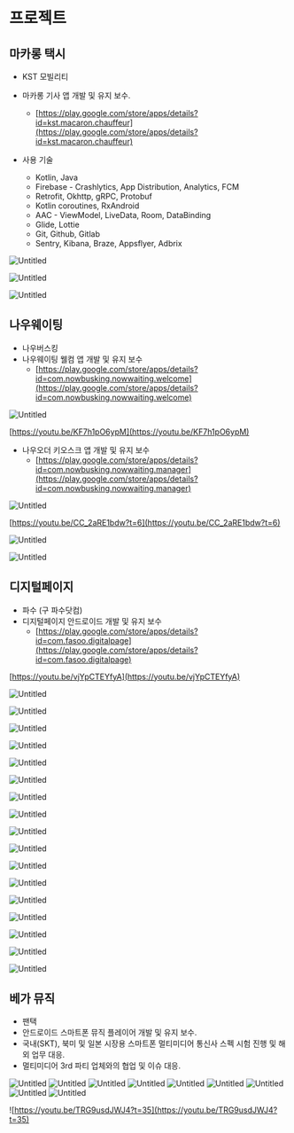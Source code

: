 # 프로젝트

## 마카롱 택시

- KST 모빌리티
- 마카롱 기사 앱 개발 및 유지 보수.
    - [https://play.google.com/store/apps/details?id=kst.macaron.chauffeur](https://play.google.com/store/apps/details?id=kst.macaron.chauffeur)

- 사용 기술
    - Kotlin, Java
    - Firebase - Crashlytics, App Distribution, Analytics, FCM
    - Retrofit, Okhttp, gRPC, Protobuf
    - Kotlin coroutines, RxAndroid
    - AAC - ViewModel, LiveData, Room, DataBinding
    - Glide, Lottie
    - Git, Github, Gitlab
    - Sentry, Kibana, Braze, Appsflyer, Adbrix

![Untitled](https://github.com/dreamboy1339/portfolio/blob/2bc83b5c284cd82ffd42d3ed7981654ac36df55f/image/macaron1.png)

![Untitled](https://github.com/dreamboy1339/portfolio/blob/2bc83b5c284cd82ffd42d3ed7981654ac36df55f/image/macaron2.png)

![Untitled](https://github.com/dreamboy1339/portfolio/blob/2bc83b5c284cd82ffd42d3ed7981654ac36df55f/image/macaron3.png)

## 나우웨이팅

- 나우버스킹
- 나우웨이팅 웰컴 앱 개발 및 유지 보수
    - [https://play.google.com/store/apps/details?id=com.nowbusking.nowwaiting.welcome](https://play.google.com/store/apps/details?id=com.nowbusking.nowwaiting.welcome)

![Untitled](https://github.com/dreamboy1339/portfolio/blob/2bc83b5c284cd82ffd42d3ed7981654ac36df55f/image/nw1.png)

[https://youtu.be/KF7h1pO6ypM](https://youtu.be/KF7h1pO6ypM)

- 나우오더 키오스크 앱 개발 및 유지 보수
    - [https://play.google.com/store/apps/details?id=com.nowbusking.nowwaiting.manager](https://play.google.com/store/apps/details?id=com.nowbusking.nowwaiting.manager)

![Untitled](https://github.com/dreamboy1339/portfolio/blob/2bc83b5c284cd82ffd42d3ed7981654ac36df55f/image/nw2.png)

[https://youtu.be/CC_2aRE1bdw?t=6](https://youtu.be/CC_2aRE1bdw?t=6)

![Untitled](https://github.com/dreamboy1339/portfolio/blob/2bc83b5c284cd82ffd42d3ed7981654ac36df55f/image/nw3.png)

![Untitled](https://github.com/dreamboy1339/portfolio/blob/2bc83b5c284cd82ffd42d3ed7981654ac36df55f/image/nw4.png)

## 디지털페이지

- 파수 (구 파수닷컴)
- 디지털페이지 안드로이드 개발 및 유지 보수
    - [https://play.google.com/store/apps/details?id=com.fasoo.digitalpage](https://play.google.com/store/apps/details?id=com.fasoo.digitalpage)

[https://youtu.be/vjYpCTEYfyA](https://youtu.be/vjYpCTEYfyA)

![Untitled](https://github.com/dreamboy1339/portfolio/blob/2bc83b5c284cd82ffd42d3ed7981654ac36df55f/image/dp1.png)

![Untitled](https://github.com/dreamboy1339/portfolio/blob/2bc83b5c284cd82ffd42d3ed7981654ac36df55f/image/dp2.png)

![Untitled](https://github.com/dreamboy1339/portfolio/blob/2bc83b5c284cd82ffd42d3ed7981654ac36df55f/image/dp3.png)

![Untitled](https://github.com/dreamboy1339/portfolio/blob/2bc83b5c284cd82ffd42d3ed7981654ac36df55f/image/dp4.png)

![Untitled](https://github.com/dreamboy1339/portfolio/blob/2bc83b5c284cd82ffd42d3ed7981654ac36df55f/image/dp5.png)

![Untitled](https://github.com/dreamboy1339/portfolio/blob/2bc83b5c284cd82ffd42d3ed7981654ac36df55f/image/dp6.png)

![Untitled](https://github.com/dreamboy1339/portfolio/blob/2bc83b5c284cd82ffd42d3ed7981654ac36df55f/image/dp7.png)

![Untitled](https://github.com/dreamboy1339/portfolio/blob/2bc83b5c284cd82ffd42d3ed7981654ac36df55f/image/dp8.png)

![Untitled](https://github.com/dreamboy1339/portfolio/blob/2bc83b5c284cd82ffd42d3ed7981654ac36df55f/image/dp9.png)

![Untitled](https://github.com/dreamboy1339/portfolio/blob/2bc83b5c284cd82ffd42d3ed7981654ac36df55f/image/dp10.png)

![Untitled](https://github.com/dreamboy1339/portfolio/blob/2bc83b5c284cd82ffd42d3ed7981654ac36df55f/image/dp11.png)

![Untitled](https://github.com/dreamboy1339/portfolio/blob/2bc83b5c284cd82ffd42d3ed7981654ac36df55f/image/dp12.png)

![Untitled](https://github.com/dreamboy1339/portfolio/blob/2bc83b5c284cd82ffd42d3ed7981654ac36df55f/image/dp13.png)

![Untitled](https://github.com/dreamboy1339/portfolio/blob/2bc83b5c284cd82ffd42d3ed7981654ac36df55f/image/dp14.png)

![Untitled](https://github.com/dreamboy1339/portfolio/blob/2bc83b5c284cd82ffd42d3ed7981654ac36df55f/image/dp15.png)

![Untitled](https://github.com/dreamboy1339/portfolio/blob/2bc83b5c284cd82ffd42d3ed7981654ac36df55f/image/dp16.png)

![Untitled](https://github.com/dreamboy1339/portfolio/blob/2bc83b5c284cd82ffd42d3ed7981654ac36df55f/image/dp17.png)

## 베가 뮤직

- 팬택
- 안드로이드 스마트폰 뮤직 플레이어 개발 및 유지 보수.
- 국내(SKT), 북미 및 일본 시장용 스마트폰 멀티미디어 통신사 스펙 시험 진행 및 해외 업무 대응.
- 멀티미디어 3rd 파티 업체와의 협업 및 이슈 대응.

![Untitled](https://github.com/dreamboy1339/portfolio/blob/2bc83b5c284cd82ffd42d3ed7981654ac36df55f/image/m1.png)
![Untitled](https://github.com/dreamboy1339/portfolio/blob/2bc83b5c284cd82ffd42d3ed7981654ac36df55f/image/m2.png)
![Untitled](https://github.com/dreamboy1339/portfolio/blob/2bc83b5c284cd82ffd42d3ed7981654ac36df55f/image/m3.png)
![Untitled](https://github.com/dreamboy1339/portfolio/blob/2bc83b5c284cd82ffd42d3ed7981654ac36df55f/image/m4.png)
![Untitled](https://github.com/dreamboy1339/portfolio/blob/2bc83b5c284cd82ffd42d3ed7981654ac36df55f/image/m5.png)
![Untitled](https://github.com/dreamboy1339/portfolio/blob/2bc83b5c284cd82ffd42d3ed7981654ac36df55f/image/m6.png)
![Untitled](https://github.com/dreamboy1339/portfolio/blob/2bc83b5c284cd82ffd42d3ed7981654ac36df55f/image/m7.png)
![Untitled](https://github.com/dreamboy1339/portfolio/blob/2bc83b5c284cd82ffd42d3ed7981654ac36df55f/image/m8.png)
![Untitled](https://github.com/dreamboy1339/portfolio/blob/2bc83b5c284cd82ffd42d3ed7981654ac36df55f/image/m9.png)

![https://youtu.be/TRG9usdJWJ4?t=35](https://youtu.be/TRG9usdJWJ4?t=35)
